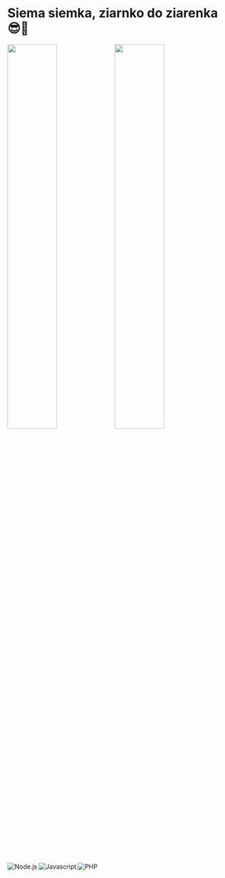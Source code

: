 # Siema siemka, ziarnko do ziarenka 😎🤙


<img align="Left" width="47%" src="https://github-readme-stats.vercel.app/api?username=Jasiostwor&show_icons=true&theme=merko"/>
<img align="Left" width="47%" src="https://github-readme-stats.vercel.app/api/top-langs/?username=Jasiostwor&layout=compact"/>

<img align="Left" alt="Node.js" src="https://img.shields.io/badge/node.js-6DA55F?style=for-the-badge&logo=node.js&logoColor=white"/>
<img align="Left" alt="Javascript" src="https://img.shields.io/badge/javascript-%23323330.svg?style=for-the-badge&logo=javascript&logoColor=%23F7DF1E"/>
<img alt="PHP" src="https://img.shields.io/badge/php-%23777BB4.svg?style=for-the-badge&logo=php&logoColor=white"/>
